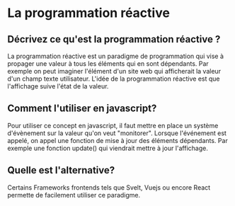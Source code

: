 # La programmation réactive

## Décrivez ce qu'est la programmation réactive ?

La programmation réactive est un paradigme de programmation qui vise à propager une valeur à tous les éléments qui en sont dépendants. Par exemple on peut imaginer l'élément <span> d'un site web qui afficherait la valeur d'un champ texte utilisateur. L'idée de la programmation réactive est que l'affichage suive l'état de la valeur.

## Comment l'utiliser en javascript?

Pour utiliser ce concept en javascript, il faut mettre en place un système d'évènement sur la valeur qu'on veut "monitorer". Lorsque l'événement est appelé, on appel une fonction de mise à jour des éléments dépendants. Par exemple une fonction update() qui viendrait mettre à jour l'affichage.

## Quelle est l'alternative?

Certains Frameworks frontends tels que Svelt, Vuejs ou encore React permette de facilement utiliser ce paradigme.
